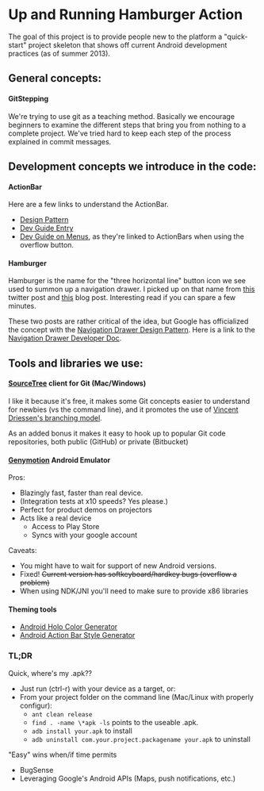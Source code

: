
# Up and Running Hamburger Action

The goal of this project is to provide people new to the platform a "quick-start" project skeleton that shows off current Android development practices (as of summer 2013). 

## General concepts:

#### GitStepping

We're trying to use git as a teaching method. Basically we encourage beginners to examine the different steps that bring you from nothing to a complete project. We've tried hard to keep each step of the process explained in commit messages.

## Development concepts we introduce in the code:

#### ActionBar

Here are a few links to understand the ActionBar.

* [Design Pattern](http://developer.android.com/design/patterns/actionbar.html)
* [Dev Guide Entry](http://developer.android.com/guide/topics/ui/actionbar.html)
* [Dev Guide on Menus](http://developer.android.com/guide/topics/ui/menus.html), as they're linked to ActionBars when using the overflow button.

#### Hamburger

Hamburger is the name for the "three horizontal line" button icon we see used to summon up a navigation drawer. I picked up on that name from [this](https://twitter.com/markkawano/status/256848377260679168) twitter post and [this](http://jxnblk.tumblr.com/post/36218805036/hamburgers-basements-why-not-to-use-left-nav-flyouts) blog post. Interesting read if you can spare a few minutes.

These two posts are rather critical of the idea, but Google has officialized the concept with the [Navigation Drawer Design Pattern](http://developer.android.com/design/patterns/navigation-drawer.html). Here is a link to the [Navigation Drawer Developer Doc](http://developer.android.com/training/implementing-navigation/nav-drawer.html).


## Tools and libraries we use:

#### [SourceTree](http://www.sourcetreeapp.com/) client for Git (Mac/Windows)

I like it because it's free, it makes some Git concepts easier to understand for newbies (vs the command line), and it promotes the use of [Vincent Driessen's branching model](http://nvie.com/posts/a-successful-git-branching-model/).

As an added bonus it makes it easy to hook up to popular Git code repositories, both public (GitHub) or private (Bitbucket)

#### [Genymotion](http://www.genymotion.com/) Android Emulator

Pros:

- Blazingly fast, faster than real device.
- (Integration tests at x10 speeds? Yes please.)
- Perfect for product demos on projectors
- Acts like a real device 
	- Access to Play Store
	- Syncs with your google account

Caveats:

- You might have to wait for support of new Android versions. 
- Fixed! ~~Current version has softkeyboard/hardkey bugs (overflow a problem)~~ 
- When using NDK/JNI you'll need to make sure to provide x86 libraries

#### Theming tools

- [Android Holo Color Generator](http://android-holo-colors.com/)
- [Android Action Bar Style Generator](http://jgilfelt.github.io/android-actionbarstylegenerator/)


### TL;DR
Quick, where's my .apk?? 

- Just run (ctrl-r) with your device as a target, or:
- From your project folder on the command line (Mac/Linux with properly configur):
	- `ant clean release`
	- `find . -name \*apk -ls` points to the useable .apk. 
	- `adb install your.apk` to install
	- `adb uninstall com.your.project.packagename your.apk` to uninstall


"Easy" wins when/if time permits

- BugSense
- Leveraging Google's Android APIs (Maps, push notifications, etc.)


